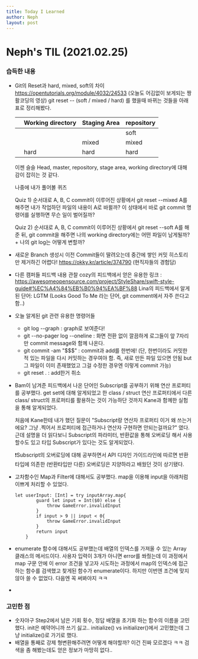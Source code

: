 ```yaml
---
title: Today I Learned
author: Neph
layout: post
---
```


# Neph's TIL (2021.02.25)



### 습득한  내용

- Git의 Reset과 hard, mixed, soft의 차이
  https://opentutorials.org/module/4032/24533
  (오늘도 어김없이 보게되는 짱활코딩의 영상)
  git reset -- (soft / mixed / hard) 를 했을때 바뀌는 것들을 아래 표로 정리해봤다.
  
  |      | Working directory | Staging Area | repository |
  | ---- | ----------------- | ------------ | ---------- |
  |      |                   |              | soft       |
  |      |                   | mixed        | mixed      |
  |      | hard              | hard         | hard       |
  
  이젠 슬슬 Head, master, repository, stage area, working directory에 대해 감이 잡히는 것 같다.
  
  나중에 내가 풀어볼 퀴즈
  
  Quiz 1) 순서대로 A, B, C commit이 이루어진 상황에서 git reset --mixed A를 해주면 내가 작업하던 파일의 내용이 A로 바뀔까? 이 상태에서 바로 git commit 명령어를 실행하면 무슨 일이 벌어질까?
  
  
  Quiz 2)  순서대로 A, B, C commit이 이루어진 상황에서 git reset --soft A를 해준 뒤, git commit을 해주면 나의 working directory에는 어떤 파일이 남게될까? + 나의 git log는 어떻게 변할까?
  
  
  
- 새로운 Branch 생성시 이전 Commit들이 딸려오는데 중간에 쌓인 커밋 히스토리만 제거하긴 어렵다!
  https://okky.kr/article/374790
  (현직자들의 경험담)
  
- 다른 캠퍼들 피드백 내용 관찰
  cozy의 피드백에서 얻은 유용한 링크 : https://awesomeopensource.com/project/StyleShare/swift-style-guide#%EC%A4%84%EB%B0%94%EA%BF%88
  Lina의 피드백에서 알게된 단어: LGTM (Looks Good To Me 라는 단어, git comment에서 자주 쓴다고 함..)

- 오늘 알게된 git 관련 유용한 명령어들

  - git log --graph : graph로 보여준다!
  - git --no-pager log --oneline : 화면 전환 없이 깔끔하게 로그들이 앞 7자리만 commit message와 함께 나온다.
  - git commit -am "$$$" : commit과 add를 한번에! (단, 한번이라도 커밋한 적 있는 파일을 다시 커밋하는 경우여야 함. 즉, 새로 만든 파일 있으면 안됨 but 그 파일이 이미 존재했었고 그걸 수정한 경우엔 이렇게 commit 가능)
  - git reset . : add한거 취소
    

- Bam이 남겨준 피드백에서 나온 단어인 Subscript를 공부하기 위해 연산 프로퍼티를 공부했다.
  get set에 대해 알게되었고 한 class / struct 연산 프로퍼티에서 다른 class/ struct의 프로퍼티를 활용하는 것이 가능하단 것까지 Kane과 함께한 실험을 통해 알게되었다.

  처음에 Kane한테 내가 했던 질문이 "Subscript랑 연산자 프로퍼티 이거 왜 쓰는거에요? 그냥 .찍어서 프로퍼티에 접근하거나 연산자 구현하면 안되는걸까요?" 였다. 근데 설명을 더 읽다보니 Subscript의 파라미터, 반환값을 통해 오버로딩 해서 사용할수도 있고 타입 Subscript가 있다는 것도 알게되었다. 

  ❗️Subscript의 오버로딩에 대해 공부하면서 API 디자인 가이드라인에 따르면 반환타입에 의존한 (반환타입만 다른) 오버로딩은 지양하라고 배웠던 것이 상기됐다.

- 고차함수인 Map과 Filter에 대해서도 공부했다. map을 이용해 input을 아래처럼 이쁘게 처리할 수 있었다.

  ```
  let userInput: [Int] = try inputArray.map{
          guard let input = Int($0) else {
              throw GameError.invalidInput
          }
          if input > 9 || input < 0{
              throw GameError.invalidInput
          }
          return input
      }
  ```

- enumerate 함수에 대해서도 공부했는데 배열의 인덱스를 가져올 수 있는 Array 클래스의 메서드이다.
  사용자 입력이 3개가 아니면 error를 쏴줬는데 이 과정에서 map 구문 안에 이 error 조건을 넣고자 시도하는 과정에서 map의 인덱스에 접근하는 함수를 검색했고 찾게된 함수가 enumerate이다. 하지만 이번엔 조건에 맞지 않아 쓸 수 없었다. 다음엔 꼭 써봐야지 ㅋㅋ
- 

### 고민한 점

- 숫자야구 Step2에서 남은 기회 횟수, 정답 배열을 초기화 하는 함수의 이름을 고민했다.
  init은 예약어니까 쓰기 싫고.. initialize() vs initializer()에서 고민했는데 그냥 initialize()로 가기로 했다.
- 배열을 통째로 강제 형변환해주려면 어떻게 해야할까? 이건 진짜 모르겠다 ㅋㅋ 검색을 좀 해봤는데도 얻은 정보가 마땅히 없다..



